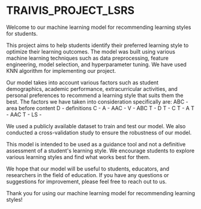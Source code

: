 # TRAIVIS_PROJECT_LSRS
Welcome to our machine learning model for recommending learning styles for students.

This project aims to help students identify their preferred learning style to optimize their learning outcomes. The model was built using various machine learning techniques such as data preprocessing, feature engineering, model selection, and hyperparameter tuning.
We have used KNN algorithm for implementing our project.

Our model takes into account various factors such as student demographics, academic performance, extracurricular activities, and personal preferences to recommend a learning style that suits them the best.
The factors we have taken into consideration specifically are:
ABC - area before content
D - definitions
C - 
A - 
AAC - 
V - 
ABC T - 
D T - 
C T - 
A T - 
AAC T - 
LS - 

We used a publicly available dataset to train and test our model. We also conducted a cross-validation study to ensure the robustness of our model.

This model is intended to be used as a guidance tool and not a definitive assessment of a student's learning style. We encourage students to explore various learning styles and find what works best for them.

We hope that our model will be useful to students, educators, and researchers in the field of education. If you have any questions or suggestions for improvement, please feel free to reach out to us.

Thank you for using our machine learning model for recommending learning styles!






